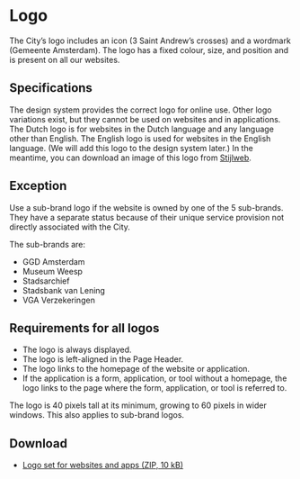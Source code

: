 <!-- @license CC0-1.0 -->

# Logo

The City’s logo includes an icon (3 Saint Andrew’s crosses) and a wordmark (Gemeente Amsterdam).
The logo has a fixed colour, size, and position and is present on all our websites.

## Specifications

The design system provides the correct logo for online use.
Other logo variations exist, but they cannot be used on websites and in applications.
The Dutch logo is for websites in the Dutch language and any language other than English.
The English logo is used for websites in the English language.
(We will add this logo to the design system later.)
In the meantime, you can download an image of this logo from [Stijlweb](https://amsterdam.nl/stijlweb/basiselementen/logo-gemeente-amsterdam/#hba498e5c-2388-464f-b769-7622a5d32bd1).

## Exception

Use a sub-brand logo if the website is owned by one of the 5 sub-brands.
They have a separate status because of their unique service provision not directly associated with the City.

The sub-brands are:

- GGD Amsterdam
- Museum Weesp
- Stadsarchief
- Stadsbank van Lening
- VGA Verzekeringen

## Requirements for all logos

- The logo is always displayed.
- The logo is left-aligned in the Page Header.
- The logo links to the homepage of the website or application.
- If the application is a form, application, or tool without a homepage, the logo links to the page where the form, application, or tool is referred to.

The logo is 40 pixels tall at its minimum, growing to 60 pixels in wider windows.
This also applies to sub-brand logos.

## Download

- [Logo set for websites and apps (ZIP, 10 kB)](https://assets.amsterdam.nl/publish/pages/1007650/logoset_voor_websites_en_apps.zip)
